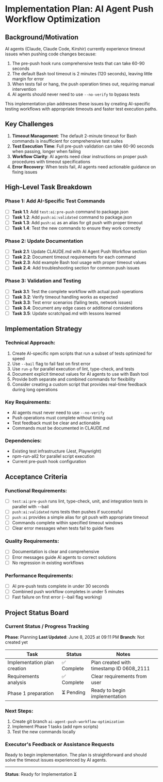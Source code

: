 # Implementation Plan: AI Agent Push Workflow Optimization

## Background/Motivation

AI agents (Claude, Claude Code, Kirshir) currently experience timeout issues when pushing code changes because:
1. The pre-push hook runs comprehensive tests that can take 60-90 seconds
2. The default Bash tool timeout is 2 minutes (120 seconds), leaving little margin for error
3. When tests fail or hang, the push operation times out, requiring manual intervention
4. AI agents should never need to use `--no-verify` to bypass tests

This implementation plan addresses these issues by creating AI-specific testing workflows with appropriate timeouts and faster test execution paths.

## Key Challenges

1. **Timeout Management**: The default 2-minute timeout for Bash commands is insufficient for comprehensive test suites
2. **Test Execution Time**: Full pre-push validation can take 60-90 seconds when passing, longer when failing
3. **Workflow Clarity**: AI agents need clear instructions on proper push procedures with timeout specifications
4. **Error Recovery**: When tests fail, AI agents need actionable guidance on fixing issues

## High-Level Task Breakdown

### Phase 1: Add AI-Specific Test Commands
- [ ] **Task 1.1**: Add `test:ai:pre-push` command to package.json
- [ ] **Task 1.2**: Add `push:ai:validated` command to package.json
- [ ] **Task 1.3**: Add `push:ai` as an alias for git push with proper timeout
- [ ] **Task 1.4**: Test the new commands to ensure they work correctly

### Phase 2: Update Documentation
- [ ] **Task 2.1**: Update CLAUDE.md with AI Agent Push Workflow section
- [ ] **Task 2.2**: Document timeout requirements for each command
- [ ] **Task 2.3**: Add example Bash tool usage with proper timeout values
- [ ] **Task 2.4**: Add troubleshooting section for common push issues

### Phase 3: Validation and Testing
- [ ] **Task 3.1**: Test the complete workflow with actual push operations
- [ ] **Task 3.2**: Verify timeout handling works as expected
- [ ] **Task 3.3**: Test error scenarios (failing tests, network issues)
- [ ] **Task 3.4**: Document any edge cases or additional considerations
- [ ] **Task 3.5**: Update scratchpad.md with lessons learned

## Implementation Strategy

### Technical Approach:
1. Create AI-specific npm scripts that run a subset of tests optimized for speed
2. Use `--bail` flag to fail fast on first error
3. Use `run-p` for parallel execution of lint, type-check, and tests
4. Document explicit timeout values for AI agents to use with Bash tool
5. Provide both separate and combined commands for flexibility
6. Consider creating a custom script that provides real-time feedback during long operations

### Key Requirements:
- AI agents must never need to use `--no-verify`
- Push operations must complete without timing out
- Test feedback must be clear and actionable
- Commands must be documented in CLAUDE.md

### Dependencies:
- Existing test infrastructure (Jest, Playwright)
- npm-run-all2 for parallel script execution
- Current pre-push hook configuration

## Acceptance Criteria

### Functional Requirements:
- [ ] `test:ai:pre-push` runs lint, type-check, unit, and integration tests in parallel with --bail
- [ ] `push:ai:validated` runs tests then pushes if successful
- [ ] `push:ai` provides a simple alias for git push with appropriate timeout
- [ ] Commands complete within specified timeout windows
- [ ] Clear error messages when tests fail to guide fixes

### Quality Requirements:
- [ ] Documentation is clear and comprehensive
- [ ] Error messages guide AI agents to correct solutions
- [ ] No regression in existing workflows

### Performance Requirements:
- [ ] AI pre-push tests complete in under 30 seconds
- [ ] Combined push workflow completes in under 5 minutes
- [ ] Fast failure on first error (--bail flag working)

## Project Status Board

### Current Status / Progress Tracking
**Phase**: Planning
**Last Updated**: June 8, 2025 at 09:11 PM
**Branch**: Not created yet

| Task | Status | Notes |
|------|--------|-------|
| Implementation plan creation | ✅ Complete | Plan created with timestamp ID 0608_2111 |
| Requirements analysis | ✅ Complete | Clear requirements from user |
| Phase 1 preparation | ⏳ Pending | Ready to begin implementation |

### Next Steps:
1. Create git branch `ai-agent-push-workflow-optimization`
2. Implement Phase 1 tasks (add npm scripts)
3. Test the new commands locally

### Executor's Feedback or Assistance Requests
Ready to begin implementation. The plan is straightforward and should solve the timeout issues experienced by AI agents.

---

**Status**: Ready for Implementation ⏳